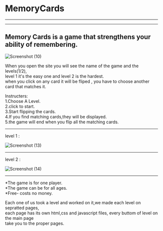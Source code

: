 # MemoryCards
---
---
Memory Cards is a game that strengthens your ability of remembering.
---

![Screenshot (10)](https://user-images.githubusercontent.com/70974294/103888483-7f692300-50ed-11eb-93f5-04712225ce64.png)





When you open the site you will see the name of the game and the levels(1/2),<br>
level 1 it's the easy one and level 2 is the hardest.<br>
when you click on any card it will be fliped , you have to choose another card that matches it.<br>


Instructers:<br>
1.Choose A Level.<br>
2.click to start.<br>
3.Start flipping the cards.<br>
4.If you find matching cards,they will be displayed.<br>
5.the game will end when you flip all the matching cards.<br>

---

level 1 :

![Screenshot (13)](https://user-images.githubusercontent.com/70974294/103888753-e981c800-50ed-11eb-8cbe-28dc184ffcea.png)


---
level 2 :

![Screenshot (14)](https://user-images.githubusercontent.com/70974294/103888760-ed154f00-50ed-11eb-9a95-fdadd350bf95.png)

---

*The game is for one player.<br>
*The game can be for all ages.<br>
*Free- costs no money.<br>

Each one of us took a level and worked on it,we made each level on sepratted pages,<br>
each page has its own html,css and javascript files, every buttom of level on the main page<br>
take you to the proper pages.
